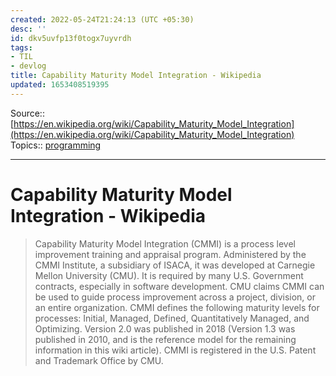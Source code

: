 ```yaml
---
created: 2022-05-24T21:24:13 (UTC +05:30)
desc: ''
id: dkv5uvfp13f0togx7uyvrdh
tags:
- TIL
- devlog
title: Capability Maturity Model Integration - Wikipedia
updated: 1653408519395
---
```

   
Source:: [https://en.wikipedia.org/wiki/Capability_Maturity_Model_Integration](https://en.wikipedia.org/wiki/Capability_Maturity_Model_Integration)   
Topics:: [programming](../topics/programming.md)   
   
   
---   
# Capability Maturity Model Integration - Wikipedia   
   
   
> Capability Maturity Model Integration (CMMI) is a process level improvement training and appraisal program. Administered by the CMMI Institute, a subsidiary of ISACA, it was developed at Carnegie Mellon University (CMU). It is required by many U.S. Government contracts, especially in software development. CMU claims CMMI can be used to guide process improvement across a project, division, or an entire organization. CMMI defines the following maturity levels for processes: Initial, Managed, Defined, Quantitatively Managed, and Optimizing. Version 2.0 was published in 2018 (Version 1.3 was published in 2010, and is the reference model for the remaining information in this wiki article). CMMI is registered in the U.S. Patent and Trademark Office by CMU.